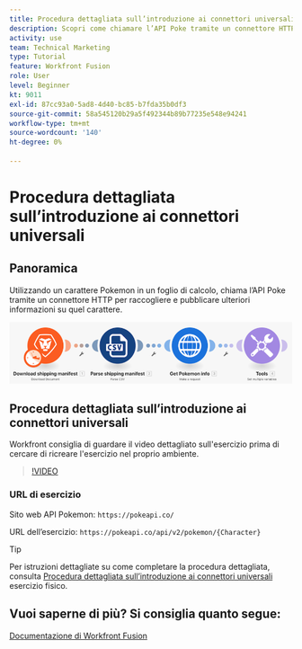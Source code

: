 ```yaml
---
title: Procedura dettagliata sull’introduzione ai connettori universali
description: Scopri come chiamare l’API Poke tramite un connettore HTTP per raccogliere e pubblicare informazioni su un carattere Pokemon, il tutto in [!DNL Adobe Workfront Fusion].
activity: use
team: Technical Marketing
type: Tutorial
feature: Workfront Fusion
role: User
level: Beginner
kt: 9011
exl-id: 87cc93a0-5ad8-4d40-bc85-b7fda35b0df3
source-git-commit: 58a545120b29a5f492344b89b77235e548e94241
workflow-type: tm+mt
source-wordcount: '140'
ht-degree: 0%

---
```


# Procedura dettagliata sull’introduzione ai connettori universali

## Panoramica

Utilizzando un carattere Pokemon in un foglio di calcolo, chiama l’API Poke tramite un connettore HTTP per raccogliere e pubblicare ulteriori informazioni su quel carattere.

![Immagine dello scenario di fusione](assets/universal-connectors-and-routing-1.png)

## Procedura dettagliata sull’introduzione ai connettori universali

Workfront consiglia di guardare il video dettagliato sull&#39;esercizio prima di cercare di ricreare l&#39;esercizio nel proprio ambiente.

>[!VIDEO](https://video.tv.adobe.com/v/335270/?quality=12)

### URL di esercizio

Sito web API Pokemon: `https://pokeapi.co/`

URL dell’esercizio: `https://pokeapi.co/api/v2/pokemon/{Character}`

>[!TIP]
>
>Per istruzioni dettagliate su come completare la procedura dettagliata, consulta [Procedura dettagliata sull’introduzione ai connettori universali](https://experienceleague.adobe.com/docs/workfront-learn/tutorials-workfront/fusion/exercises/introduction-to-universal-connectors.html?lang=en) esercizio fisico.


## Vuoi saperne di più? Si consiglia quanto segue:

[Documentazione di Workfront Fusion](https://experienceleague.adobe.com/docs/workfront/using/adobe-workfront-fusion/workfront-fusion-2.html?lang=en)
